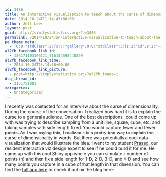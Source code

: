 ```yaml
---
id: 3486
title: An interactive visualization to teach about the curse of dimensionality
date: 2014-10-24T11:14:43+00:00
author: Jeff Leek
layout: post
guid: http://simplystatistics.org/?p=3486
permalink: /2014/10/24/an-interactive-visualization-to-teach-about-the-curse-of-dimensionality/
pe_theme_meta:
  - 'O:8:"stdClass":2:{s:7:"gallery";O:8:"stdClass":3:{s:2:"id";s:2:"-1";s:5:"width";s:0:"";s:6:"height";s:0:"";}s:5:"video";O:8:"stdClass":1:{s:2:"id";s:2:"-1";}}'
al2fb_facebook_link_id:
  - 136171103105421_716154598440399
al2fb_facebook_link_time:
  - 2014-10-24T15:14:50+00:00
al2fb_facebook_link_picture:
  - post=http://simplystatistics.org/?al2fb_image=1
dsq_thread_id:
  - 3151751001
categories:
  - Uncategorized
---
```

I recently was contacted for an interview about the curse of dimensionality. During the course of the conversation, I realized how hard it is to explain the curse to a general audience. One of the best descriptions I could come up with was trying to describe sampling from a unit line, square, cube, etc. and taking samples with side length fixed. You would capture fewer and fewer points. As I was saying this, I realized it is a pretty bad way to explain the curse of dimensionality in words. But there was potentially a cool data visualization that would illustrate the idea. I went to my student [Prasad](http://www.biostat.jhsph.edu/~prpatil/), our resident interactive viz design expert to see if he could build it for me. He came up with this cool Shiny app where you can simulate a number of points (n) and then fix a side length for 1-D, 2-D, 3-D, and 4-D and see how many points you capture in a cube of that length in that dimension. You can find the [full app here](https://prpatil.shinyapps.io/cod_app/) or check it out on the blog here:

&nbsp;